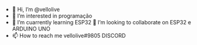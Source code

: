  - 👋 Hi, I’m @vellolive
- 👀 I’m interested in  programação
- 🌱 I’m cuarrently learning  ESP32
  💞️ I’m looking to collaborate on ESP32 e ARDUINO UNO
- 📫 How to reach me  vellolive#9805 DISCORD

<!---
vellolive/vellolive is a ✨ special ✨ repository because its `README.md` (this file) appears on your GitHub profile.
You can click the Preview link to take a look at your changes.
--->
